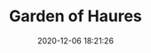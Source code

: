 ---
id_post: 2
title: "Garden of Haures"
date: 2020-12-06 18:21:26
description: 'Put your description here.'
image: 'https://i.postimg.cc/TYn50XPx/IMG-20201114-150647.jpg'
categories: abstrak
artist: 'Mahaputera'
facebook: 'taufardh'
instagram: 'taufardh'
twitter: 'taufardh'
---